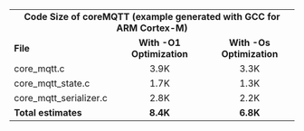 <table>
    <tr>
        <td colspan="3"><center><b>Code Size of coreMQTT (example generated with GCC for ARM Cortex-M)</b></center></td>
    </tr>
    <tr>
        <td><b>File</b></td>
        <td><b><center>With -O1 Optimization</center></b></td>
        <td><b><center>With -Os Optimization</center></b></td>
    </tr>
    <tr>
        <td>core_mqtt.c</td>
        <td><center>3.9K</center></td>
        <td><center>3.3K</center></td>
    </tr>
    <tr>
        <td>core_mqtt_state.c</td>
        <td><center>1.7K</center></td>
        <td><center>1.3K</center></td>
    </tr>
    <tr>
        <td>core_mqtt_serializer.c</td>
        <td><center>2.8K</center></td>
        <td><center>2.2K</center></td>
    </tr>
    <tr>
        <td><b>Total estimates</b></td>
        <td><b><center>8.4K</center></b></td>
        <td><b><center>6.8K</center></b></td>
    </tr>
</table>
